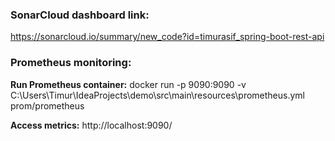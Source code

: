 ### SonarCloud dashboard link:
https://sonarcloud.io/summary/new_code?id=timurasif_spring-boot-rest-api


### Prometheus monitoring:
**Run Prometheus container:**
docker run -p 9090:9090 -v C:\Users\Timur\IdeaProjects\demo\src\main\resources\prometheus.yml prom/prometheus

**Access metrics:**
http://localhost:9090/